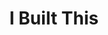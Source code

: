 ---
layout: category
title: I Built This
category: i-built-this
permalink: /categories/i-built-this/
breadcrumb: I Built This
---